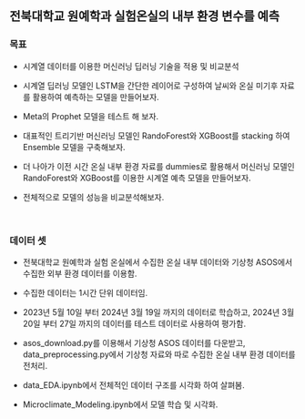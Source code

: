 ## 전북대학교 원예학과 실험온실의 내부 환경 변수를 예측

### 목표

- 시계열 데이터를 이용한 머신러닝 딥러닝 기술을 적용 및 비교분석

- 시계열 딥러닝 모델인 LSTM을 간단한 레이어로 구성하여 날씨와 온실 미기후 자료를 활용하여 예측하는 모델을 만들어보자.

- Meta의 Prophet 모델을 테스트 해 보자.
  
- 대표적인 트리기반 머신러닝 모델인 RandoForest와 XGBoost를 stacking 하여 Ensemble 모델을 구축해보자.
  
- 더 나아가 이전 시간 온실 내부 환경 자료를 dummies로 활용해서 머신러닝 모델인 RandoForest와 XGBoost를 이용한 시계열 예측 모델을 만들어보자.
  
- 전체적으로 모델의 성능을 비교분석해보자.


<br>

### 데이터 셋

- 전북대학교 원예학과 실험 온실에서 수집한 온실 내부 데이터와 기상청 ASOS에서 수집한 외부 환경 데이터를 이용함.

- 수집한 데이터는 1시간 단위 데이터임.

- 2023년 5월 10일 부터 2024년 3월 19일 까지의 데이터로 학습하고, 2024년 3월 20일 부터 27일 까지의 데이터를 테스트 데이터로 사용하여 평가함.

- asos_download.py를 이용해서 기상청 ASOS 데이터를 다운받고, data_preprocessing.py에서 기상청 자료와 따로 수집한 온실 내부 환경 데이터를 전처리.

- data_EDA.ipynb에서 전체적인 데이터 구조를 시각화 하여 살펴봄.

- Microclimate_Modeling.ipynb에서 모델 학습 및 시각화.

